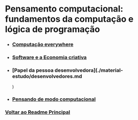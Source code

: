# Pensamento computacional: fundamentos da computação e lógica de programação

- ### [Computação everywhere](./material-estudo/Computação-everywhere.md)

- ### [Software e a Economia criativa](./material-estudo/softwareEconomiaCriativa.md)

- ### [Papel da pessoa desenvolvedora](./material-estudo/desenvolvedores.md
  )
- ### [Pensando de modo computacional](./material-estudo/pensamentoComputacional.md)

### [Voltar ao Readme Principal](../README.md)
